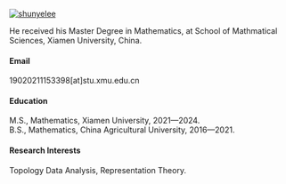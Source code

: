 

[![shunyelee](https://img.shields.io/badge/shunyelee-github-blue?logo=github)](https://github.com/shunyelee)

He received his Master Degree in Mathematics, at School of Mathmatical Sciences, Xiamen University, China.

#### Email
19020211153398[at]stu.xmu.edu.cn

#### Education
M.S., Mathematics, Xiamen University, 2021—2024.\
B.S., Mathematics, China Agricultural University, 2016—2021.

#### Research Interests
Topology Data Analysis, Representation Theory.

